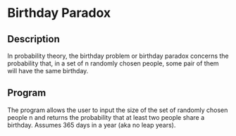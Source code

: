 # Birthday Paradox

## Description

In probability theory, the birthday problem or birthday paradox concerns the probability that, in a set of n randomly chosen people, some pair of them will have the same birthday.

## Program

The program allows the user to input the size of the set of randomly chosen people n and returns the probability that at least two people share a birthday. Assumes 365 days in a year (aka no leap years).